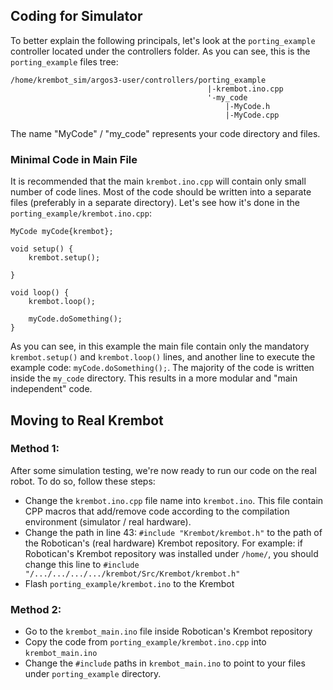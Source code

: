 ## Coding for Simulator
To better explain the following principals, let's look at the ```porting_example``` controller located under the controllers folder.
As you can see, this is the ```porting_example``` files tree:
```
/home/krembot_sim/argos3-user/controllers/porting_example
                                            |-krembot.ino.cpp
                                            '-my_code
                                                |-MyCode.h
                                                |-MyCode.cpp
```
The name "MyCode" / "my_code" represents your code directory and files.

### Minimal Code in Main File
It is recommended that the main ```krembot.ino.cpp``` will contain only small number of code lines. Most of the code should be written into a separate files (preferably in a separate directory). Let's see how it's done in the ```porting_example/krembot.ino.cpp```:

```
MyCode myCode{krembot};

void setup() {
    krembot.setup();

}

void loop() {
    krembot.loop();

    myCode.doSomething();
}
```

As you can see, in this example the main file contain only the mandatory ```krembot.setup()``` and ```krembot.loop()``` lines, and another line to execute the example code: ```myCode.doSomething();```. The majority of the code is written inside the ```my_code``` directory. This results in a more modular and "main independent" code.

## Moving to Real Krembot 

### Method 1:
After some simulation testing, we're now ready to run our code on the real robot. To do so, follow these steps:
- Change the ```krembot.ino.cpp``` file name into ```krembot.ino```. This file contain CPP macros that add/remove code according to the compilation environment (simulator / real hardware).
- Change the path in line 43: ```#include "Krembot/krembot.h"``` to the path of the Robotican's (real hardware) Krembot repository. For example: if Robotican's Krembot repository was installed under ```/home/```, you should change this line to  ```#include "/.../.../.../.../krembot/Src/Krembot/krembot.h"```
- Flash ```porting_example/krembot.ino``` to the Krembot

### Method 2:
- Go to the ```krembot_main.ino``` file inside Robotican's Krembot repository
- Copy the code from ```porting_example/krembot.ino.cpp``` into ```krembot_main.ino```
- Change the ```#include``` paths in ```krembot_main.ino``` to point to your files under ```porting_example``` directory.

